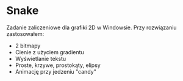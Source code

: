 # Snake
Zadanie zaliczeniowe dla grafiki 2D w Windowsie. Przy rozwiązaniu zastosowałem:
- 2 bitmapy
- Cienie z użyciem gradientu
- Wyświetlanie tekstu
- Proste, krzywe, prostokąty, elipsy
- Animację przy jedzeniu "candy"
